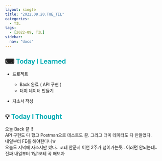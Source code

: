 ```yaml
---
layout: single
title: "2022.09.20.TUE_TIL"
categories:
  - TIL
tags:
  - [2022-09, TIL]
sidebar:
  nav: "docs"
---
```


## ⌨ <a style="color:#00adb5">Today I Learned</a>

- 프로젝트

  - Back 완료 ( API 구현 )
  - 더미 데이터 만들기

- 자소서 작성

## 💡 <a style="color:#00adb5">Today I Thought</a>

오늘 Back 끝 !!<br>
API 구현도 다 했고 Postman으로 테스트도 끝. 그리고 더미 데이터도 다 만들었다.<br>
내일부터 FE를 해야한다니ㅠ<br>
오늘도 저녁에 자소서만 썼다.. 코테 안푼지 어연 2주가 넘어가는듯.. 이러면 안되는데.. 진짜 내일부터 1일1코테 꼭 해보자
